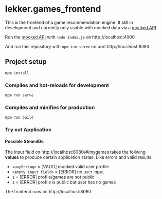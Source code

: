 # lekker.games_frontend

This is the frontend of a game recommendation engine. It still in development and currently only usable with mocked data via a [mocked API](https://github.com/DATADEER/lekker.games_mocked_api).

Run the [mocked API](https://github.com/DATADEER/lekker.games_mocked_api) with `node index.js` on http://localhost:4000

And run this repository with `npm run serve` on port http://localhost:8080


## Project setup
```
npm install
```

### Compiles and hot-reloads for development
```
npm run serve
```

### Compiles and minifies for production
```
npm run build
```

### Try out Application
#### Possible SteamIDs
The input field on http://localhost:8080/#/mygames takes the follwing **values** to produce certain application states. Like errors and valid results.

* `<anyString>` = [VALID] mocked valid user profile
* `<empty input field>` = [ERROR] no user input
* `1` = [ERROR] profile/games are not public
* `2` = [ERROR] profile is public but user has no games

The frontend runs on http://localhost:8080